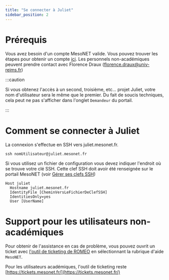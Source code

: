 ```yaml
---
title: "Se connecter à Juliet"
sidebar_position: 2
---
```



# Prérequis

Vous avez besoin d'un compte MesoNET valide. Vous pouvez trouver les étapes pour obtenir un compte [ici](https://www.mesonet.fr/documentation/user-documentation/acces/portail). 
Les personnels non-académiques peuvent prendre contact avec Florence Draux (florence.draux@univ-reims.fr)

:::caution

Si vous obtenez l'accès à un second, troisième, etc... projet Juliet, votre nom d'utilisateur sera le même que le premier. Du fait de soucis techniques, cela peut ne pas s'afficher dans l'onglet `Demandeur` du portail. 

:::


# Comment se connecter à Juliet

La connexion s'effectue en SSH vers juliet.mesonet.fr.

` ssh nomUtilisateur@juliet.mesonet.fr `

Si vous utilisez un fichier de configuration vous devez indiquer l'endroit où se trouve votre clé SSH. Cette clef SSH doit avoir été renseignée sur le portail MesoNET (voir [Gérer ses clefs SSH](https://www.mesonet.fr/documentation/user-documentation/acces/ssh))

```
Host juliet
  Hostname juliet.mesonet.fr
  IdentityFile [CheminVersLeFichierDeClefSSH]
  IdentitiesOnly=yes
  User [UserName]
```

# Support pour les utilisateurs non-académiques

Pour obtenir de l'assistance en cas de problème, vous pouvez ouvrit un ticket avec [l'outil de ticketing de ROMEO](https://romeo-ticket.univ-reims.fr/open.php) en sélectionnant la rubrique d'aide `MesoNET`.

Pour les utilisateurs académiques, l'outil de ticketing reste [https://tickets.mesonet.fr/](https://tickets.mesonet.fr/)






